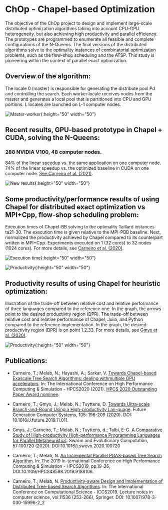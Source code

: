 # ChOp - Chapel-based Optimization 

The objective of the ChOp project to design and implement large-scale distributed optimization algorithms taking into account CPU-GPU heterogeneity, but also achieving high productivity and parallel efficiency. The prototypes are programmed to enumerate all feasible and complete configurations of the N-Queens. The final versions of the distributed algorithms solve to the optimality  instances of combinatorial optimization problems, such as the flow-shop scheduling and the ATSP. This study is pioneering within the context of parallel exact optimization.


## Overview of the algorithm: 
The locale 0 (master) is responsible for generating the distribute pool Pd and controlling the search. Each worker locale receives nodes from the master and generates a local pool that is partitioned into CPU and GPU portions. L locales are launched on L-1 computer nodes.

![Master-worker](https://tcarneirop.github.io/pictures/overview.png){:height="50" width="50"}



## Recent results, GPU-based prototype in Chapel + CUDA, solving the N-Queens: 

### 288 NVIDIA V100, 48 computer nodes. 

84% of the linear speedup vs. the same application on one computer node. 74% of the linear speedup vs. the optimized baseline in CUDA on one computer node.  [See Carneiro et al. (2021)](https://hal.archives-ouvertes.fr/hal-03149394/document).

![New results](https://tcarneirop.github.io/pictures/new.png){:height="50" width="50"}


## Some productivity/performance results of using Chapel for distributed exact optimization vs MPI+Cpp, flow-shop scheduling problem: 

Execution times of Chapel-BB solving to the optimality Taillard instances ta21-30. The execution time is given relative to the MPI-PBB baseline. Next, normalized the productivity achieved by Chapel compared to its counterpart written in MPI+Cpp. Experiments executed on 1 (32 cores) to 32 nodes (1024 cores). For more details, see [Carneiro et al. (2020)](https://www.sciencedirect.com/science/article/pii/S0167739X1930946X).

![Execution time](https://tcarneirop.github.io/pictures/performance.png){:height="50" width="50"}

![Productivity](https://tcarneirop.github.io/pictures/prod.png){:height="50" width="50"}


## Productivity results of using Chapel for heuristic optimization:

Illustration of the trade-off between relative cost and relative performance of three languages compared to the reference one. In the graph, the arrows point to the desired productivity region (DPR). The trade-off between relative cost and relative performance of Chapel, Julia, and Python compared to the reference implementation. In the graph, the desired productivity region (DPR) is on point 1.2.33. For more details, see [Gmys et al. (2020)](https://doi.org/10.1016/j.swevo.2020.100720).

![Productivity](https://tcarneirop.github.io/pictures/desired.png){:height="50" width="50"}


## Publications:
- Carneiro, T.; Melab, N.; Hayashi, A.; Sarkar, V. [Towards Chapel-based Exascale Tree Search Algorithms: dealing withmultiple GPU accelerators](https://hal.archives-ouvertes.fr/hal-03149394/document). In: The International Conference on High Performance Computing & Simulation - HPCS2020 (2021). [HPCS 2020 Outstanding Paper Award nominee](http://hpcs2020.cisedu.info/2-conference/outstanding-paper-poster-awards).
 
- Carneiro, T.; Gmys, J.; Melab, N.; Tuyttens, D. [Towards Ultra-scale Branch-and-Bound Using a High-productivity Lan-guage](https://doi.org/10.1016/J.future.2019.11.011). Future Generation Computer Systems, 105: 196-209 (2020). DOI: 10.1016/J.future.2019.11.011.

- Gmys, J.; Carneiro, T.; Melab, N.; Tuyttens, d.; Talbi, E-G. [A Comparative Study of High-productivity High-performance Programming Languages for Parallel Metaheuristics](https://doi.org/10.1016/j.swevo.2020.100720). Swarm and Evolutionary Computation, 57:100720 (2020). DOI:10.1016/j.swevo.2020.100720

- Carneiro, T.;   Melab,   N.  [An  Incremental  Parallel  PGAS-based  Tree  Search  Algorithm](https://ieeexplore.ieee.org/document/9188106). In:    The  2019  In-ternational   Conference   on   High   Performance   Computing   &   Simulation   -   HPCS2019,   pp.19-26,   DOI:10.1109/HPCS48598.2019.9188106.

- Carneiro, T.; Melab, N. [Productivity-aware Design and Implementation of Distributed Tree-based Search Algorithms](https://link.Springer.com/chapter/10.1007/978-3-030-22734-0_19). In:  The International Conference on Computational Science - ICCS2019.  Lecture notes in computer science, vol.11536 (253-266), Springer. DOI: 10.1007/978-3-030-15996-2_2
